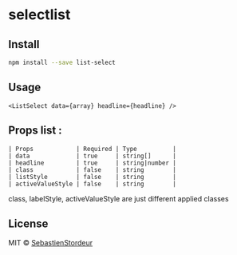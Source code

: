 # selectlist

## Install

```bash
npm install --save list-select
```

## Usage

```tsx
<ListSelect data={array} headline={headline} />
```

## Props list :

  ```
  | Props            | Required | Type          |
  | data             | true     | string[]      |
  | headline         | true     | string|number |
  | class            | false    | string        |
  | listStyle        | false    | string        |
  | activeValueStyle | false    | string        | 
  ```

class, labelStyle, activeValueStyle are just different applied classes

## License

MIT © [SebastienStordeur](https://github.com/SebastienStordeur)

